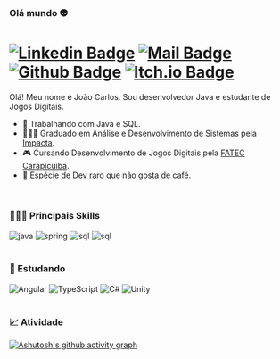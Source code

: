 ### Olá mundo 👽

<!--
![Linkedin Badge](https://img.shields.io/badge/-LinkedIn-0077B5?style=flat&logo=Linkedin&logoColor=white&link=https://www.linkedin.com/in/scjoao/)
![Mail Badge](https://img.shields.io/badge/-Mail-483D8B?style=flat&logo=microsoft-outlook&logoColor=white)
![Github Badge](https://img.shields.io/badge/-Github-242A2D?style=flat&logo=Github&logoColor=white&link=https://github.com/scjoao/)
![Itch.io Badge](https://img.shields.io/badge/-Itch.io-FA5C5C?style=flat&logo=itchdotio&logoColor=white&link=https://gamingclasshero.itch.io)
![Profile Badge](https://komarev.com/ghpvc/?username=scjoao&color=red)
-->

<!--
[![Linkedin Badge](https://img.shields.io/badge/-LinkedIn-%230077B5?style=for-the-badge&logo=linkedin&logoColor=white)](https://www.linkedin.com/in/scjoao/)
[![Mail Badge](https://img.shields.io/badge/Mail-483D8B?style=for-the-badge&logo=microsoft-outlook&logoColor=white)](mailto:joao.carlos_25@hotmail.com)
[![Github Badge](https://img.shields.io/badge/GitHub-557C94?style=for-the-badge&logo=github&logoColor=white)](https://github.com/scjoao/)
[![Itch.io Badge](https://img.shields.io/badge/Itch.io-FA5C5C?style=for-the-badge&logo=itchdotio&logoColor=white)](https://gamingclasshero.itch.io)
-->

# [![Linkedin Badge](https://img.shields.io/badge/-LinkedIn-%230077B5?style=for-the-badge&logo=linkedin&logoColor=white)](https://www.linkedin.com/in/scjoao/) [![Mail Badge](https://img.shields.io/badge/Mail-483D8B?style=for-the-badge&logo=microsoft-outlook&logoColor=white)](mailto:joao.carlos_25@hotmail.com) [![Github Badge](https://img.shields.io/badge/GitHub-557C94?style=for-the-badge&logo=github&logoColor=white)](https://github.com/scjoao/) [![Itch.io Badge](https://img.shields.io/badge/Itch.io-FA5C5C?style=for-the-badge&logo=itchdotio&logoColor=white)](https://gamingclasshero.itch.io)

<p align="left">
  Olá! Meu nome é João Carlos. Sou desenvolvedor Java e estudante de Jogos Digitais.
  
  - 🔭 Trabalhando com Java e SQL.
  - 👨🏽‍💻 Graduado em Análise e Desenvolvimento de Sistemas pela [Impacta](https://www.impacta.edu.br).
  - 🎮 Cursando Desenvolvimento de Jogos Digitais pela [FATEC Carapicuíba](http://www.fateccarapicuiba.edu.br).
  - 🤔 Espécie de Dev raro que não gosta de café.
</p>
</br>

### 👨🏻‍💻 Principais Skills ###
<div style="display: inline_block">
  <img align="center" alt="java" src="https://img.shields.io/badge/Java-DC322F?style=for-the-badge&logo=buy-me-a-coffee&logoColor=white">
  <img align="center" alt="spring" src="https://img.shields.io/badge/Spring-6DB33F?style=for-the-badge&logo=spring&logoColor=white">
  <img align="center" alt="sql" src="https://img.shields.io/badge/MySQL-316192?style=for-the-badge&logo=mysql&logoColor=white">
  <img align="center" alt="sql" src="https://img.shields.io/badge/GIT-E44C30?style=for-the-badge&logo=git&logoColor=white">
</div>
</br>

### 🌱 Estudando ###
<div style="display: inline_block">
  <img align="center" alt="Angular" src="https://img.shields.io/badge/Angular-DD0031?style=for-the-badge&logo=angular&logoColor=white">
  <img align="center" alt="TypeScript" src="https://img.shields.io/badge/TypeScript-007ACC?style=for-the-badge&logo=typescript&logoColor=white">
  <img align="center" alt="C#" src="https://img.shields.io/badge/C%23-5C2D91?style=for-the-badge&logo=c-sharp&logoColor=white">
  <img align="center" alt="Unity" src="https://img.shields.io/badge/Unity-100000?style=for-the-badge&logo=unity&logoColor=white">
</div>
</br>

### 📈 Atividade ###
[![Ashutosh's github activity graph](https://github-readme-activity-graph.vercel.app/graph?username=scjoao&bg_color=161b22&color=4c7b9e&line=5a2a57&point=ffffff&area=true&hide_border=true)](https://github.com/ashutosh00710/github-readme-activity-graph)
